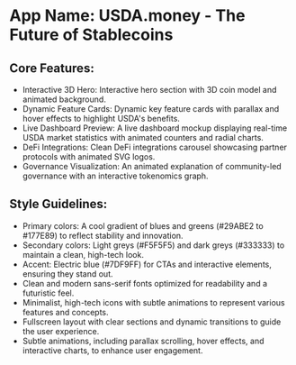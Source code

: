 # **App Name**: USDA.money - The Future of Stablecoins

## Core Features:

- Interactive 3D Hero: Interactive hero section with 3D coin model and animated background.
- Dynamic Feature Cards: Dynamic key feature cards with parallax and hover effects to highlight USDA's benefits.
- Live Dashboard Preview: A live dashboard mockup displaying real-time USDA market statistics with animated counters and radial charts.
- DeFi Integrations: Clean DeFi integrations carousel showcasing partner protocols with animated SVG logos.
- Governance Visualization: An animated explanation of community-led governance with an interactive tokenomics graph.

## Style Guidelines:

- Primary colors: A cool gradient of blues and greens (#29ABE2 to #177E89) to reflect stability and innovation.
- Secondary colors: Light greys (#F5F5F5) and dark greys (#333333) to maintain a clean, high-tech look.
- Accent: Electric blue (#7DF9FF) for CTAs and interactive elements, ensuring they stand out.
- Clean and modern sans-serif fonts optimized for readability and a futuristic feel.
- Minimalist, high-tech icons with subtle animations to represent various features and concepts.
- Fullscreen layout with clear sections and dynamic transitions to guide the user experience.
- Subtle animations, including parallax scrolling, hover effects, and interactive charts, to enhance user engagement.